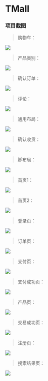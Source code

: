 # TMall

### 项目截图


> 购物车：

![](pic/cart.png)


> 产品类别：

![](pic/category.png)

> 确认订单：

![](pic/checkout.png)

> 评论：

![](pic/comment.png)

> 通用布局：

![](pic/common.png)

> 确认收货：

![](pic/confirm_receive.png)


> 脚布局：

![](pic/footer.png)


> 首页1：

![](pic/home01.png)


> 首页2：

![](pic/home02.png)


> 登录页：

![](pic/login.png)


> 订单页：

![](pic/order.png)


> 支付页：

![](pic/pay.png)


> 支付成功页：

![](pic/payment_sussess.png)


> 产品页：

![](pic/product.png)


> 交易成功页：

![](pic/receive_success.png)


> 注册页：

![](pic/register.png)


> 搜索结果页：

![](pic/search_result.png)


